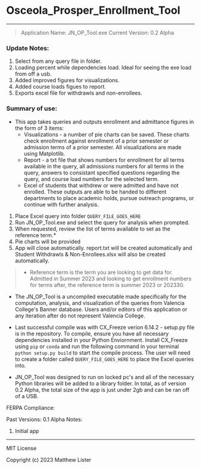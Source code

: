 # Osceola_Prosper_Enrollment_Tool

- - -

> Application Name: JN_OP_Tool.exe
> Current Version: 0.2 Alpha

### Update Notes:
1. Select from any query file in folder.
2. Loading percent while dependencies load. Ideal for seeing the exe load from off a usb.
3. Added improved figures for visualizations.
4. Added course loads figues to report.
5. Exports excel file for withdrawls and non-enrollees.

### Summary of use:
- This app takes queries and outputs enrollment and admittance figures in the form of 3 items:
    - Visualizations - a number of pie charts can be saved. These charts check enrollment against enrollment of a prior semester or admission terms of a prior semester. All visualizations are made using Matplotlib.
    - Report - a txt file that shows numbers for enrollment for all terms available in the query, all admissions numbers for all terms in the query, answers to consistant specified questions regarding the query, and course load numbers for the selected term.
    - Excel of students that withdrew or were admitted and have not enrolled. These outputs are able to be handed to different departments to place academic holds, pursue outreach programs, or continue with further analysis.

1. Place Excel query into folder `QUERY_FILE_GOES_HERE`
2. Run JN_OP_Tool.exe and select the query for analysis when prompted.
3. When requested, review the list of terms available to set as the reference term.*
4. Pie charts will be provided
5. App will close automatically. report.txt will be created automatically and Student Withdrawls & Non-Enrollees.xlsx will also be created automatically.

> * Reference term is the term you are looking to get data for. Admitted in Summer 2023 and looking to get enrollment numbers for terms after, the reference term is summer 2023 or 202330.

- The JN_OP_Tool is a uncompiled executable made specifically for the computation, analysis, and visualization of the queries from Valencia College's Banner database. Users and/or editors of this application or any iteration after do not represent Valencia College. 

- Last successful compile was with CX_Freeze verion 6.14.2 - setup.py file is in the repository. To compile, ensure you have all necessary dependencies installed in your Python Enviornment. Install CX_Freeze using `pip` or `conda` and run the following command in your terminal `python setup.py build` to start the compile process. The user will need to create a folder called `QUERY_FILE_GOES_HERE` to place the Excel queries into.

- JN_OP_Tool was designed to run on locked pc's and all of the necessary Python libraries will be added to a library folder. In total, as of version 0.2 Alpha, the total size of the app is just under 2gb and can be ran off of a USB. 

FERPA Compliance:


Past Versions:
0.1 Alpha
Notes:
1. Initial app

- - -

MIT License

Copyright (c) 2023 Matthew Lister